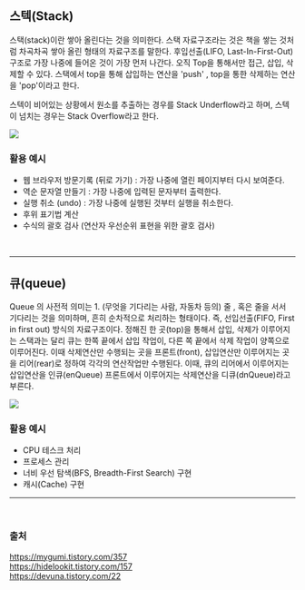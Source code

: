 ## 스텍(Stack)

스택(stack)이란 쌓아 올린다는 것을 의미한다. 스택 자료구조라는 것은 책을 쌓는 것처럼 차곡차곡 쌓아 올린 형태의 자료구조를 말한다. 후입선출(LIFO, Last-In-First-Out) 구조로 가장 나중에 들어온 것이 가장 먼저 나간다. 오직 Top을 통해서만 접근, 삽입, 삭제할 수 있다. 스택에서 top을 통해 삽입하는 연산을 'push' , top을 통한 삭제하는 연산을 'pop'이라고 한다.

스텍이 비어있는 상황에서 원소를 추출하는 경우를 Stack Underflow라고 하며, 스텍이 넘치는 경우는 Stack Overflow라고 한다.

![](https://img1.daumcdn.net/thumb/R1280x0/?scode=mtistory2&fname=https%3A%2F%2Fblog.kakaocdn.net%2Fdn%2FchSIl3%2Fbtqx60O47Om%2Fg4dMrq8KSyobAkspK6JLJ0%2Fimg.png)

### 활용 예시

- 웹 브라우저 방문기록 (뒤로 가기) : 가장 나중에 열린 페이지부터 다시 보여준다.
- 역순 문자열 만들기 : 가장 나중에 입력된 문자부터 출력한다.
- 실행 취소 (undo) : 가장 나중에 실행된 것부터 실행을 취소한다.
- 후위 표기법 계산
- 수식의 괄호 검사 (연산자 우선순위 표현을 위한 괄호 검사)

<br>
<hr>

## 큐(queue)

Queue 의 사전적 의미는 1. (무엇을 기다리는 사람, 자동차 등의) 줄 , 혹은 줄을 서서 기다리는 것을 의미하며, 흔히 순차적으로 처리하는 형태이다. 즉, 선입선출(FIFO, First in first out) 방식의 자료구조이다. 정해진 한 곳(top)을 통해서 삽입, 삭제가 이루어지는 스택과는 달리 큐는 한쪽 끝에서 삽입 작업이, 다른 쪽 끝에서 삭제 작업이 양쪽으로 이루어진다. 이때 삭제연산만 수행되는 곳을 프론트(front), 삽입연산만 이루어지는 곳을 리어(rear)로 정하여 각각의 연산작업만 수행된다. 이때, 큐의 리어에서 이루어지는 삽입연산을 인큐(enQueue) 프론트에서 이루어지는 삭제연산을 디큐(dnQueue)라고 부른다.

![](https://img1.daumcdn.net/thumb/R1280x0/?scode=mtistory2&fname=https%3A%2F%2Fblog.kakaocdn.net%2Fdn%2FzHUPa%2Fbtqx60VRYdp%2FQPMF62rkahGSL5tzl5TYbK%2Fimg.png)

### 활용 예시

- CPU 테스크 처리
- 프로세스 관리
- 너비 우선 탐색(BFS, Breadth-First Search) 구현
- 캐시(Cache) 구현

<hr>
<br>

### 출처

https://mygumi.tistory.com/357  
https://hidelookit.tistory.com/157  
https://devuna.tistory.com/22
